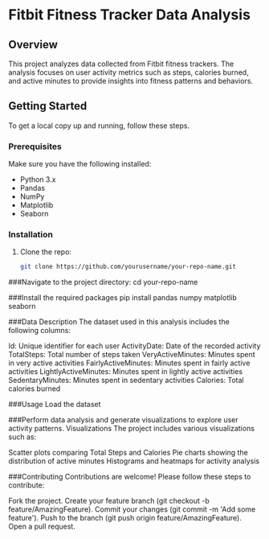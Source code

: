 # Fitbit Fitness Tracker Data Analysis

## Overview

This project analyzes data collected from Fitbit fitness trackers. The analysis focuses on user activity metrics such as steps, calories burned, and active minutes to provide insights into fitness patterns and behaviors.

## Getting Started

To get a local copy up and running, follow these steps.

### Prerequisites

Make sure you have the following installed:
- Python 3.x
- Pandas
- NumPy
- Matplotlib
- Seaborn

### Installation

1. Clone the repo:
   ```bash
   git clone https://github.com/yourusername/your-repo-name.git


###Navigate to the project directory:
cd your-repo-name


###Install the required packages
pip install pandas numpy matplotlib seaborn


###Data Description
The dataset used in this analysis includes the following columns:

Id: Unique identifier for each user
ActivityDate: Date of the recorded activity
TotalSteps: Total number of steps taken
VeryActiveMinutes: Minutes spent in very active activities
FairlyActiveMinutes: Minutes spent in fairly active activities
LightlyActiveMinutes: Minutes spent in lightly active activities
SedentaryMinutes: Minutes spent in sedentary activities
Calories: Total calories burned


###Usage
Load the dataset

###Perform data analysis and generate visualizations to explore user activity patterns.
Visualizations
The project includes various visualizations such as:

Scatter plots comparing Total Steps and Calories
Pie charts showing the distribution of active minutes
Histograms and heatmaps for activity analysis


###Contributing
Contributions are welcome! Please follow these steps to contribute:

Fork the project.
Create your feature branch (git checkout -b feature/AmazingFeature).
Commit your changes (git commit -m 'Add some feature').
Push to the branch (git push origin feature/AmazingFeature).
Open a pull request.

